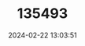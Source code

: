 ---
title: "135493"
category: "Squalius vardarensis"
draft: false
date: 2024-02-22 13:03:51
languages:
  English: ["Vardar Chub"]
  Greek, Modern (1453-): ["Ποταμοκέφαλος Μακεδονίας"]
---